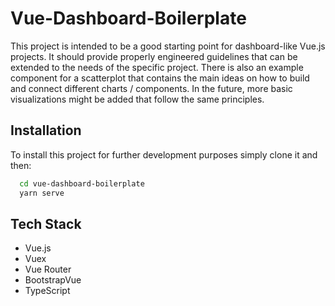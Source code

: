 
# Vue-Dashboard-Boilerplate

This project is intended to be a good starting point for dashboard-like Vue.js projects. It should provide properly engineered guidelines that can be extended to the needs of the specific project.
There is also an example component for a scatterplot that contains the main ideas on how to build and connect different charts / components. In the future, more basic visualizations might be added that follow
the same principles.


## Installation

To install this project for further development purposes simply clone it and then:

```bash
  cd vue-dashboard-boilerplate
  yarn serve
```
    
## Tech Stack

* Vue.js
* Vuex
* Vue Router
* BootstrapVue
* TypeScript


  